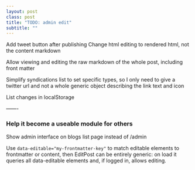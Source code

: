 ```yaml
---
layout: post
class: post
title: "TODO: admin edit"
subtitle: ""
---
```


Add tweet button after publishing
Change html editing to rendered html, not the content markdown

Allow viewing and editing the raw markdown of the whole post, including front matter

Simplify syndications list to set specific types, so I only need to give a twitter url and not a whole generic object describing the link text and icon

List changes in localStorage

——-

### Help it become a useable module for others

Show admin interface on blogs list page instead of /admin

Use `data-editable="my-frontmatter-key"` to match editable elements to frontmatter or content, then EditPost can be entirely generic: on load it queries all data-editable elements and, if logged in, allows editing.
